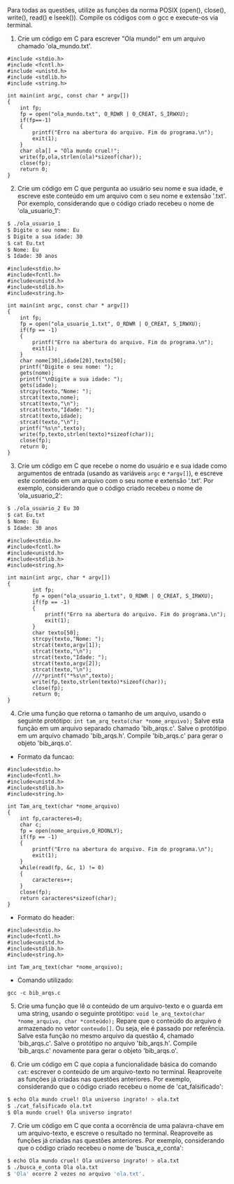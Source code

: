 Para todas as questões, utilize as funções da norma POSIX (open(), close(), write(), read() e lseek()). Compile os códigos com o gcc e execute-os via terminal.

1. Crie um código em C para escrever "Ola mundo!" em um arquivo chamado 'ola_mundo.txt'.

```
#include <stdio.h>
#include <fcntl.h>
#include <unistd.h>
#include <stdlib.h>
#include <string.h>

int main(int argc, const char * argv[])
{
	int fp;
	fp = open("ola_mundo.txt", O_RDWR | O_CREAT, S_IRWXU);
	if(fp==-1)
	{
		printf("Erro na abertura do arquivo. Fim do programa.\n");
		exit(1);
	}
	char ola[] = "Ola mundo cruel!";
	write(fp,ola,strlen(ola)*sizeof(char));
	close(fp);
	return 0;
}

```

2. Crie um código em C que pergunta ao usuário seu nome e sua idade, e escreve este conteúdo em um arquivo com o seu nome e extensão '.txt'. Por exemplo, considerando que o código criado recebeu o nome de 'ola_usuario_1':

```bash
$ ./ola_usuario_1
$ Digite o seu nome: Eu
$ Digite a sua idade: 30
$ cat Eu.txt
$ Nome: Eu
$ Idade: 30 anos
```
```
#include<stdio.h>
#include<fcntl.h>
#include<unistd.h>
#include<stdlib.h>
#include<string.h>

int main(int argc, const char * argv[])
{
	int fp;
	fp = open("ola_usuario_1.txt", O_RDWR | O_CREAT, S_IRWXU);
	if(fp == -1)
	{
		printf("Erro na abertura do arquivo. Fim do programa.\n");
		exit(1);
	}
	char nome[30],idade[20],texto[50];
	printf("Digite o seu nome: ");
	gets(nome);
	printf("\nDigite a sua idade: ");
	gets(idade);
	strcpy(texto,"Nome: ");
	strcat(texto,nome);
	strcat(texto,"\n");
	strcat(texto,"Idade: ");
	strcat(texto,idade);
	strcat(texto,"\n");
	printf("%s\n",texto);
	write(fp,texto,strlen(texto)*sizeof(char));
	close(fp);
	return 0;
}
```

3. Crie um código em C que recebe o nome do usuário e e sua idade como argumentos de entrada (usando as variáveis `argc` e `*argv[]`), e escreve este conteúdo em um arquivo com o seu nome e extensão '.txt'. Por exemplo, considerando que o código criado recebeu o nome de 'ola_usuario_2':

```bash
$ ./ola_usuario_2 Eu 30
$ cat Eu.txt
$ Nome: Eu
$ Idade: 30 anos
```
```
#include<stdio.h>
#include<fcntl.h>
#include<unistd.h>
#include<stdlib.h>
#include<string.h>

int main(int argc, char * argv[])
{
		int fp;
		fp = open("ola_usuario_1.txt", O_RDWR | O_CREAT, S_IRWXU);
		if(fp == -1)
		{
			printf("Erro na abertura do arquivo. Fim do programa.\n");
			exit(1);
		}		
		char texto[50];
		strcpy(texto,"Nome: ");
		strcat(texto,argv[1]);
		strcat(texto,"\n");
		strcat(texto,"Idade: ");
		strcat(texto,argv[2]);
		strcat(texto,"\n");
		///*printf("*%s\n",texto);
		write(fp,texto,strlen(texto)*sizeof(char));
		close(fp);
		return 0;
}
```

4. Crie uma função que retorna o tamanho de um arquivo, usando o seguinte protótipo: `int tam_arq_texto(char *nome_arquivo);` Salve esta função em um arquivo separado chamado 'bib_arqs.c'. Salve o protótipo em um arquivo chamado 'bib_arqs.h'. Compile 'bib_arqs.c' para gerar o objeto 'bib_arqs.o'.

- Formato da funcao:

```
#include<stdio.h>
#include<fcntl.h>
#include<unistd.h>
#include<stdlib.h>
#include<string.h>

int Tam_arq_text(char *nome_arquivo)
{
	int fp,caracteres=0;
	char c;
	fp = open(nome_arquivo,O_RDONLY);
	if(fp == -1)
	{
		printf("Erro na abertura do arquivo. Fim do programa.\n");
		exit(1);
	}
	while(read(fp, &c, 1) != 0)
	{
		caracteres++;
	}
	close(fp);
	return caracteres*sizeof(char);
}
```
- Formato do header:

```
#include<stdio.h>
#include<fcntl.h>
#include<unistd.h>
#include<stdlib.h>
#include<string.h>

int Tam_arq_text(char *nome_arquivo);

```
- Comando utilizado:

```
gcc -c bib_arqs.c
```

5. Crie uma função que lê o conteúdo de um arquivo-texto e o guarda em uma string, usando o seguinte protótipo: `void le_arq_texto(char *nome_arquivo, char *conteúdo);` Repare que o conteúdo do arquivo é armazenado no vetor `conteudo[]`. Ou seja, ele é passado por referência. Salve esta função no mesmo arquivo da questão 4, chamado 'bib_arqs.c'. Salve o protótipo no arquivo 'bib_arqs.h'. Compile 'bib_arqs.c' novamente para gerar o objeto 'bib_arqs.o'.



6. Crie um código em C que copia a funcionalidade básica do comando `cat`: escrever o conteúdo de um arquivo-texto no terminal. Reaproveite as funções já criadas nas questões anteriores. Por exemplo, considerando que o código criado recebeu o nome de 'cat_falsificado':

```bash
$ echo Ola mundo cruel! Ola universo ingrato! > ola.txt
$ ./cat_falsificado ola.txt
$ Ola mundo cruel! Ola universo ingrato!
```

7. Crie um código em C que conta a ocorrência de uma palavra-chave em um arquivo-texto, e escreve o resultado no terminal. Reaproveite as funções já criadas nas questões anteriores. Por exemplo, considerando que o código criado recebeu o nome de 'busca_e_conta':

```bash
$ echo Ola mundo cruel! Ola universo ingrato! > ola.txt
$ ./busca_e_conta Ola ola.txt
$ 'Ola' ocorre 2 vezes no arquivo 'ola.txt'.
```
